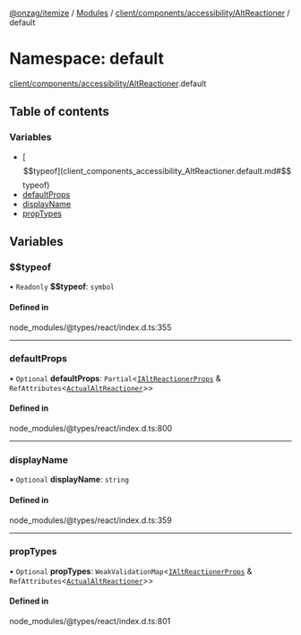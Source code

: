 [@onzag/itemize](../README.md) / [Modules](../modules.md) / [client/components/accessibility/AltReactioner](client_components_accessibility_AltReactioner.md) / default

# Namespace: default

[client/components/accessibility/AltReactioner](client_components_accessibility_AltReactioner.md).default

## Table of contents

### Variables

- [$$typeof](client_components_accessibility_AltReactioner.default.md#$$typeof)
- [defaultProps](client_components_accessibility_AltReactioner.default.md#defaultprops)
- [displayName](client_components_accessibility_AltReactioner.default.md#displayname)
- [propTypes](client_components_accessibility_AltReactioner.default.md#proptypes)

## Variables

### $$typeof

• `Readonly` **$$typeof**: `symbol`

#### Defined in

node_modules/@types/react/index.d.ts:355

___

### defaultProps

• `Optional` **defaultProps**: `Partial`\<[`IAltReactionerProps`](../interfaces/client_components_accessibility_AltReactioner.IAltReactionerProps.md) & `RefAttributes`\<[`ActualAltReactioner`](../classes/client_components_accessibility_AltReactioner.ActualAltReactioner.md)\>\>

#### Defined in

node_modules/@types/react/index.d.ts:800

___

### displayName

• `Optional` **displayName**: `string`

#### Defined in

node_modules/@types/react/index.d.ts:359

___

### propTypes

• `Optional` **propTypes**: `WeakValidationMap`\<[`IAltReactionerProps`](../interfaces/client_components_accessibility_AltReactioner.IAltReactionerProps.md) & `RefAttributes`\<[`ActualAltReactioner`](../classes/client_components_accessibility_AltReactioner.ActualAltReactioner.md)\>\>

#### Defined in

node_modules/@types/react/index.d.ts:801
